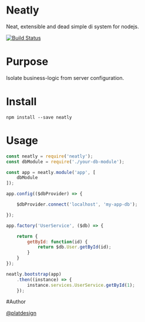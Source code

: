 # Neatly

Neat, extensible and dead simple di system for nodejs.

[![Build Status](https://travis-ci.org/node-neatly/neatly.svg?branch=master)](https://travis-ci.org/node-neatly/neatly)


# Purpose

Isolate business-logic from server configuration.


# Install

`npm install --save neatly`

# Usage

```javascript
const neatly = require('neatly');
const dbModule = require('./your-db-module');

const app = neatly.module('app', [
	dbModule
]);

app.config(($dbProvider) => {

	$dbProvider.connect('localhost', 'my-app-db');

});

app.factory('UserService', ($db) => {

	return {
		getById: function(id) {
			return $db.User.getById(id);
		}
	}
});

neatly.bootstrap(app)
	.then((instance) => {
		instance.services.UserService.getById(1);
	});

```


#Author

[@platdesign](https://twitter.com/platdesign)
